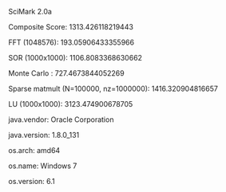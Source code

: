 
SciMark 2.0a

Composite Score: 1313.426118219443

FFT (1048576): 193.05906433355966

SOR (1000x1000):   1106.8083368630662

Monte Carlo : 727.4673844052269

Sparse matmult (N=100000, nz=1000000): 1416.320904816657

LU (1000x1000): 3123.474900678705


java.vendor: Oracle Corporation

java.version: 1.8.0_131

os.arch: amd64

os.name: Windows 7

os.version: 6.1

